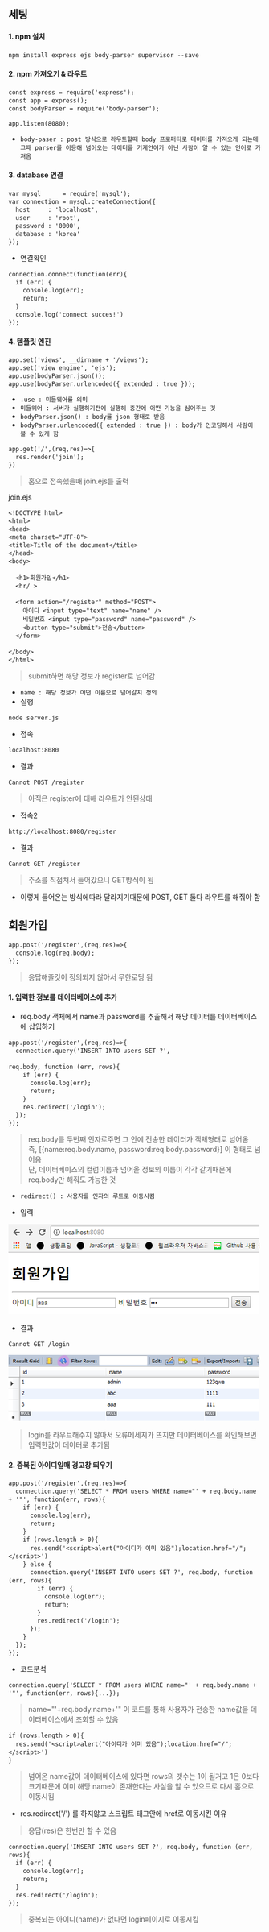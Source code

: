 ## 세팅
#### 1. npm 설치
```
npm install express ejs body-parser supervisor --save
```


#### 2. npm 가져오기 & 라우트
```
const express = require('express');
const app = express();
const bodyParser = require('body-parser');
```
```
app.listen(8080);
```
- `body-paser : post 방식으로 라우트할때 body 프로퍼티로 데이터를 가져오게 되는데 그때 parser를 이용해 넘어오는 데이터를 기계언어가 아닌 사람이 알 수 있는 언어로 가져옴`


#### 3. database 연결
```
var mysql      = require('mysql');
var connection = mysql.createConnection({
  host     : 'localhost',
  user     : 'root',
  password : '0000',
  database : 'korea'
});
```
- 연결확인
```
connection.connect(function(err){
  if (err) {
    console.log(err);
    return;
  }
  console.log('connect succes!')
});
```


#### 4. 템플릿 엔진
```
app.set('views', __dirname + '/views');
app.set('view engine', 'ejs');
app.use(bodyParser.json());
app.use(bodyParser.urlencoded({ extended : true }));
```
- `.use : 미들웨어를 의미`
- `미들웨어 : 서버가 실행하기전에 실행해 중간에 어떤 기능을 심어주는 것`
- `bodyParser.json() : body를 json 형태로 받음`
- `bodyParser.urlencoded({ extended : true }) : body가 인코딩해서 사람이 볼 수 있게 함`

```
app.get('/',(req,res)=>{
  res.render('join');
})
```
> 홈으로 접속했을때 join.ejs를 출력

join.ejs
```
<!DOCTYPE html>
<html>
<head>
<meta charset="UTF-8">
<title>Title of the document</title>
</head>
<body>

  <h1>회원가입</h1>
  <hr/ >

  <form action="/register" method="POST">
    아이디 <input type="text" name="name" />
    비밀번호 <input type="password" name="password" />
    <button type="submit">전송</button>
  </form>

</body>
</html>
```
> submit하면 해당 정보가 register로 넘어감

- `name : 해당 정보가 어떤 이름으로 넘어갈지 정의`
- 실행
```
node server.js
```
- 접속
```
localhost:8080
```
- 결과
```
Cannot POST /register
```
> 아직은 register에 대해 라우트가 안된상태
- 접속2
```
http://localhost:8080/register
```
- 결과
```
Cannot GET /register
```
> 주소를 직접쳐서 들어갔으니 GET방식이 됨

- 이렇게 들어온는 방식에따라 달라지기때문에 POST, GET 둘다 라우트를 해줘야 함


## 회원가입
```
app.post('/register',(req,res)=>{
  console.log(req.body);
});
```
> 응답해줄것이 정의되지 않아서 무한로딩 됨


#### 1. 입력한 정보를 데이터베이스에 추가
- req.body 객체에서 name과 password를 추출해서 해당 데이터를 데이터베이스에 삽입하기
```
app.post('/register',(req,res)=>{
  connection.query('INSERT INTO users SET ?', 

req.body, function (err, rows){
    if (err) {
      console.log(err);
      return;
    }
    res.redirect('/login');
  });
});
```
> req.body를 두번째 인자로주면 그 안에 전송한 데이터가 객체형태로 넘어옴<br/>즉, \[{name:req.body.name, password:req.body.password}] 이 형태로 넘어옴<br/>단, 데이터베이스의 컬럼이름과 넘어올 정보의 이름이 각각 같기때문에 req.body만 해줘도 가능한 것

- `redirect() : 사용자를 인자의 루트로 이동시킴`

- 입력

![01](img/04.png)<br/>

- 결과
```
Cannot GET /login
```

![01](img/05.png)
> login를 라우트해주지 않아서 오류메세지가 뜨지만 데이터베이스를 확인해보면 입력한값이 데이터로 추가됨


#### 2. 중복된 아이디일때 경고창 띄우기
```
app.post('/register',(req,res)=>{
  connection.query('SELECT * FROM users WHERE name="' + req.body.name + '"', function(err, rows){
    if (err) {
      console.log(err);
      return;
    }
    if (rows.length > 0){
      res.send('<script>alert("아이디가 이미 있음");location.href="/";</script>')
    } else {
      connection.query('INSERT INTO users SET ?', req.body, function (err, rows){
        if (err) {
          console.log(err);
          return;
        }
        res.redirect('/login');
      });
    }
  });
});
```
- 코드분석
```
connection.query('SELECT * FROM users WHERE name="' + req.body.name + '"', function(err, rows){...});
```
> name="'+req.body.name+'" 이 코드를 통해 사용자가 전송한 name값을 데이터베이스에서 조회할 수 있음
```
if (rows.length > 0){
  res.send('<script>alert("아이디가 이미 있음");location.href="/";</script>')
}
```
> 넘어온 name값이 데이터베이스에 있다면 rows의 갯수는 1이 될거고 1은 0보다 크기때문에 이미 해당 name이 존재한다는 사실을 알 수 있으므로 다시 홈으로 이동시킴

- res.redirect('/') 를 하지않고 스크립트 태그안에 href로 이동시킨 이유
> 응답(res)은 한번만 할 수 있음
```
connection.query('INSERT INTO users SET ?', req.body, function (err, rows){
  if (err) {
    console.log(err);
    return;
  }
  res.redirect('/login');
});
```
> 중복되는 아이디(name)가 없다면 login페이지로 이동시킴
